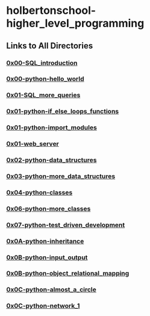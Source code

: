 # holbertonschool-higher_level_programming

## Links to All Directories

### [0x00-SQL_introduction](https://github.com/CalicoWhoMan/holbertonschool-higher_level_programming/tree/main/0x00-SQL_introduction)

### [0x00-python-hello_world](https://github.com/CalicoWhoMan/holbertonschool-higher_level_programming/tree/main/0x00-python-hello_world)

### [0x01-SQL_more_queries](https://github.com/CalicoWhoMan/holbertonschool-higher_level_programming/tree/main/0x01-SQL_more_queries)

### [0x01-python-if_else_loops_functions](https://github.com/CalicoWhoMan/holbertonschool-higher_level_programming/tree/main/0x01-python-if_else_loops_functions)

### [0x01-python-import_modules](https://github.com/CalicoWhoMan/holbertonschool-higher_level_programming/tree/main/0x01-python-import_modules)

### [0x01-web_server](https://github.com/CalicoWhoMan/holbertonschool-higher_level_programming/tree/main/0x01-web_server)

### [0x02-python-data_structures](https://github.com/CalicoWhoMan/holbertonschool-higher_level_programming/tree/main/0x02-python-data_structures)

### [0x03-python-more_data_structures](https://github.com/CalicoWhoMan/holbertonschool-higher_level_programming/tree/main/0x03-python-more_data_structures)

### [0x04-python-classes](https://github.com/CalicoWhoMan/holbertonschool-higher_level_programming/tree/main/0x04-python-classes)

### [0x06-python-more_classes](https://github.com/CalicoWhoMan/holbertonschool-higher_level_programming/tree/main/0x06-python-more_classes)

### [0x07-python-test_driven_development](https://github.com/CalicoWhoMan/holbertonschool-higher_level_programming/tree/main/0x07-python-test_driven_development)

### [0x0A-python-inheritance](https://github.com/CalicoWhoMan/holbertonschool-higher_level_programming/tree/main/0x0A-python-inheritance)

### [0x0B-python-input_output](https://github.com/CalicoWhoMan/holbertonschool-higher_level_programming/tree/main/0x0B-python-input_output)

### [0x0B-python-object_relational_mapping](https://github.com/CalicoWhoMan/holbertonschool-higher_level_programming/tree/main/0x0B-python-object_relational_mapping)

### [0x0C-python-almost_a_circle](https://github.com/CalicoWhoMan/holbertonschool-higher_level_programming/tree/main/0x0C-python-almost_a_circle)

### [0x0C-python-network_1](https://github.com/CalicoWhoMan/holbertonschool-higher_level_programming/tree/main/0x0C-python-network_1)

